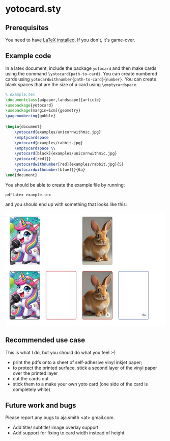 # yotocard.sty

## Prerequisites
You need to have [LaTeX installed](https://www.latex-project.org/get/). If you don't, it's game-over.


## Example code
In a latex document, include the package `yotocard` and then make cards using the command `\yotocard{path-to-card}`.
You can create numbered cards using `yotocardwithnumber{path-to-card}{number}`.
You can create blank spaces that are the size of a card using `\emptycardspace`.

```latex
% example.tex
\documentclass[a4paper,landscape]{article}
\usepackage{yotocard}
\usepackage[margin=1cm]{geometry}
\pagenumbering{gobble}

\begin{document}
    \yotocard{examples/unicornwithmic.jpg}
    \emptycardspace
    \yotocard{examples/rabbit.jpg}
    \emptycardspace \\
    \yotocard[black]{examples/unicornwithmic.jpg}
    \yotocard[red]{}
    \yotocardwithnumber[red]{examples/rabbit.jpg}{5}
    \yotocardwithnumber[blue]{}{6a}
\end{document}

```

You should be able to create the example file by running:
```
pdflatex example.tex
```
and you should end up with something that looks like this:

![the output](examples/exampleoutput.jpg)


## Recommended use case
This is what I do, but you should do what you feel :-)
 - print the pdfs onto a sheet of self-adhesive vinyl inkjet paper;
 - to protect the printed surface, stick a second layer of the vinyl paper over the printed layer
 - cut the cards out
 - stick them to a make your own yoto card (one side of the card is completely white)


## Future work and bugs

Please report any bugs to aja.smith \<at> gmail.com.

- Add title/ subtitle/ image overlay support
- Add support for fixing to card width instead of height
